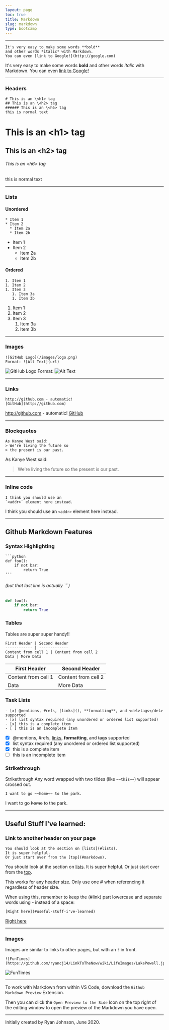 ```yaml
---
layout: page
toc: true
title: Markdown
slug: markdown
type: bootcamp
---
```


---

```
It's very easy to make some words **bold** 
and other words *italic* with Markdown. 
You can even [link to Google!](http://google.com)
```
It's very easy to make some words **bold** 
and other words *italic* with Markdown. 
You can even [link to Google!](http://google.com)

***

### Headers
```
# This is an \<h1> tag
## This is an \<h2> tag
###### This is an \<h6> tag
this is normal text
```
# This is an \<h1> tag
## This is an \<h2> tag
###### This is an \<h6> tag
this is normal text

***

### Lists
#### Unordered
```
* Item 1
* Item 2
  * Item 2a
  * Item 2b
```
* Item 1
* Item 2
  * Item 2a
  * Item 2b
#### Ordered
```
1. Item 1
1. Item 2
1. Item 3
   1. Item 3a
   1. Item 3b
```
1. Item 1
1. Item 2
1. Item 3
   1. Item 3a
   1. Item 3b

***

### Images
```
![GitHub Logo](/images/logo.png)
Format: ![Alt Text](url)
```
![GitHub Logo](/images/logo.png)
Format: ![Alt Text](url)

***

### Links
```
http://github.com - automatic!
[GitHub](http://github.com)
```
http://github.com - automatic!
[GitHub](http://github.com)

***

### Blockquotes
```
As Kanye West said:
> We're living the future so
> the present is our past.
```
As Kanye West said:
> We're living the future so
> the present is our past.

***

### Inline code
```
I think you should use an
`<addr>` element here instead.
```
I think you should use an
`<addr>` element here instead.

***

## Github Markdown Features

### Syntax Highlighting

```
```python
def foo():
    if not bar:
        return True
'''
```
###### (but that last line is actually ```)
```python
def foo():
    if not bar:
        return True
```

### Tables
Tables are super super handy!!
```
First Header | Second Header
------------ | -------------
Content from cell 1 | Content from cell 2
Data | More Data
```
First Header | Second Header
------------ | -------------
Content from cell 1 | Content from cell 2
Data | More Data

### Task Lists
```
- [x] @mentions, #refs, [links](), **formatting**, and <del>tags</del> supported
- [x] list syntax required (any unordered or ordered list supported)
- [x] this is a complete item
- [ ] this is an incomplete item
```
- [x] @mentions, #refs, [links](), **formatting**, and <del>tags</del> supported
- [x] list syntax required (any unordered or ordered list supported)
- [x] this is a complete item
- [ ] this is an incomplete item

### Strikethrough
Strikethrough
Any word wrapped with two tildes (like `~~this~~`) will appear crossed out.
```
I want to go ~~home~~ to the park.
```
I want to go ~~home~~ to the park.

***

## Useful Stuff I've learned:

### Link to another header on your page
```
You should look at the section on [lists](#lists). 
It is super helpful. 
Or just start over from the [top](#markdown).
```
You should look at the section on [lists](#lists).
It is super helpful. 
Or just start over from the [top](#markdown).

This works for any header size. Only use one # when referencing it regardless of header size.

When using this, remember to keep the (#link) part lowercase and separate words using - instead of a space:

```
[Right here](#useful-stuff-i've-learned)
```
[Right here](#useful-stuff-i've-learned)

***

### Images
Images are similar to links to other pages, but with an `!` in front.

```
![FunTimes](https://github.com/ryancj14/LinkToTheNow/wiki/LifeImages/LakePowell.jpeg)
```
![FunTimes](https://github.com/ryancj14/LinkToTheNow/wiki/LifeImages/LakePowell.jpeg)

***

To work with Markdown from within VS Code, download the `Github Markdown Preview` Extension. 

Then you can click the `Open Preview to the Side` Icon on the top right of the editing window to open the preview of the Markdown you have open.

----------------------------------
Initially created by Ryan Johnson, June 2020.